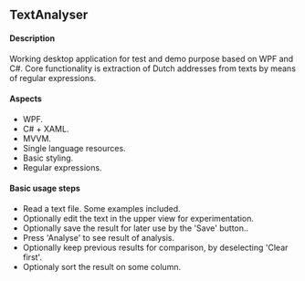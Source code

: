 ## TextAnalyser

#### Description
Working desktop application for test and demo purpose based on WPF and C#. 
Core functionality is extraction of Dutch addresses from texts by means of regular expressions.

#### Aspects
* WPF.
* C# + XAML.
* MVVM.
* Single language resources.
* Basic styling.
* Regular expressions.

#### Basic usage steps
* Read a text file. Some examples included.
* Optionally edit the text in the upper view for experimentation.
* Optionally save the result for later use by the 'Save' button..
* Press 'Analyse' to see result of analysis.
* Optionally keep previous results for comparison, by deselecting 'Clear first'.
* Optionaly sort the result on some column.